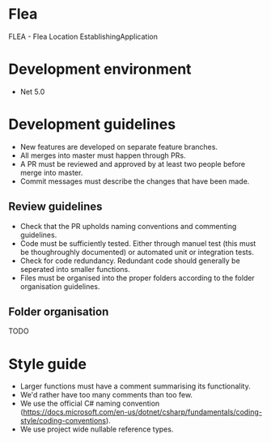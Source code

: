 # Flea
FLEA - Flea Location EstablishingApplication

# Development environment

 - Net 5.0

# Development guidelines

 - New features are developed on separate feature branches.
 - All merges into master must happen through PRs.
 - A PR must be reviewed and approved by at least two people before merge into master.
 - Commit messages must describe the changes that have been made.

## Review guidelines

 - Check that the PR upholds naming conventions and commenting guidelines.
 - Code must be sufficiently tested. Either through manuel test (this must be thoughroughly documented) or automated unit or integration tests.
 - Check for code redundancy. Redundant code should generally be seperated into smaller functions.
 - Files must be organised into the proper folders according to the folder organisation guidelines.

## Folder organisation

 TODO

# Style guide

 - Larger functions must have a comment summarising its functionality.
 - We'd rather have too many comments than too few.
 - We use the official C# naming convention (https://docs.microsoft.com/en-us/dotnet/csharp/fundamentals/coding-style/coding-conventions).
 - We use project wide nullable reference types. 
